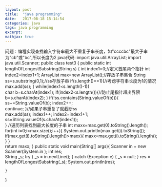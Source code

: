 ```yaml
---
layout: post
title:  "java programming"
date:   2017-08-18 15:14:54
categories: java
tags: java programming
excerpt: 
mathjax: true
---
```

问题：编程实现查找输入字符串最大不重复子串长度，如"ccccbc"最大子串为"cb"或"bc",所以长度为2
java代码:
import java.util.ArrayList;
import java.util.Scanner;
public class test3 {
	public static int lengthOfLongestSubstring(String s) {
		int index1=0;//定义首尾两个指针
		int index2=index1+1;
		ArrayList max=new ArrayList();//存放子串集合
		String ss=s.substring(0,1);//ss存放子串
		if(s.length()==1){//考虑字符串长度为1的情况
			max.add(ss);
		}
		while(index1<s.length()-1){		
			char b=s.charAt(index1);
			if(index2<s.length()){//防止尾指针超出界限
				b=s.charAt(index2);
			}
    		if(!ss.contains(String.valueOf(b))){	
    			ss+=String.valueOf(b);
    			index2++;    			
    			continue;
    		}//如果子串重复了就截断ss				
    			max.add(ss);
    			index1++;
    			index2=index1+1;
    			ss=String.valueOf(s.charAt(index1));   		
        }
		//遍历列表找到最大长度的子串
		int maxx=max.get(0).toString().length();
    	for(int i=0;i<max.size();i++){
    		System.out.println(max.get(i).toString());
    		if(max.get(i).toString().length()>maxx){
    			maxx=max.get(i).toString().length();
    		}
    	}		
    	return maxx;
	}
    public static void main(String[] args){
        Scanner in = new Scanner(System.in );
        int res;    
        String _s;
        try {
            _s = in.nextLine();
        } catch (Exception e) {
            _s = null;
        }
        res = lengthOfLongestSubstring(_s);
        System.out.println(res);    

    }
}

